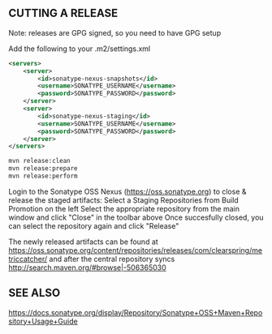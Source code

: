 ## CUTTING A RELEASE

Note: releases are GPG signed, so you need to have GPG setup

Add the following to your .m2/settings.xml

``` xml
<servers>
    <server>
        <id>sonatype-nexus-snapshots</id>
        <username>SONATYPE_USERNAME</username>
        <password>SONATYPE_PASSWORD</password>
    </server>
    <server>
        <id>sonatype-nexus-staging</id>
        <username>SONATYPE_USERNAME</username>
        <password>SONATYPE_PASSWORD</password>
    </server>
</servers>
```

``` sh
mvn release:clean
mvn release:prepare
mvn release:perform
```

Login to the Sonatype OSS Nexus (https://oss.sonatype.org) to close & release the staged artifacts:
    Select a Staging Repositories from Build Promotion on the left
    Select the appropriate repository from the main window and click "Close" in the toolbar above
    Once succesfully closed, you can select the repository again and click "Release"

The newly released artifacts can be found at
https://oss.sonatype.org/content/repositories/releases/com/clearspring/metriccatcher/
and after the central repository syncs
http://search.maven.org/#browse|-506365030


## SEE ALSO

https://docs.sonatype.org/display/Repository/Sonatype+OSS+Maven+Repository+Usage+Guide

